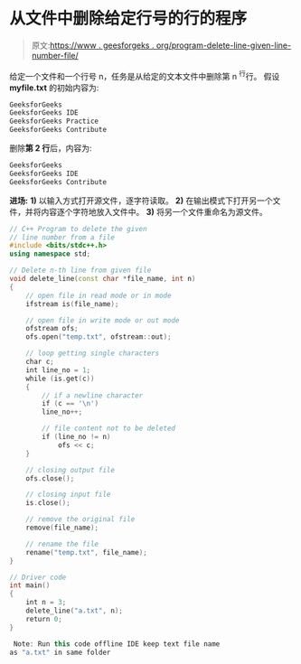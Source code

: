 # 从文件中删除给定行号的行的程序

> 原文:[https://www . geesforgeks . org/program-delete-line-given-line-number-file/](https://www.geeksforgeeks.org/program-delete-line-given-line-number-file/)

给定一个文件和一个行号 n，任务是从给定的文本文件中删除第 n <sup>行</sup>行。
假设 **myfile.txt** 的初始内容为:

```cpp
GeeksforGeeks
GeeksforGeeks IDE
GeeksforGeeks Practice
GeeksforGeeks Contribute

```

删除**第 2 行**后，内容为:

```cpp
GeeksforGeeks
GeeksforGeeks IDE
GeeksforGeeks Contribute

```

**进场:**
**1)** 以输入方式打开源文件，逐字符读取。
**2)** 在输出模式下打开另一个文件，并将内容逐个字符地放入文件中。
**3)** 将另一个文件重命名为源文件。

```cpp
// C++ Program to delete the given
// line number from a file
#include <bits/stdc++.h>
using namespace std;

// Delete n-th line from given file
void delete_line(const char *file_name, int n)
{
    // open file in read mode or in mode
    ifstream is(file_name);

    // open file in write mode or out mode
    ofstream ofs;
    ofs.open("temp.txt", ofstream::out);

    // loop getting single characters
    char c;
    int line_no = 1;
    while (is.get(c))
    {
        // if a newline character
        if (c == '\n')
        line_no++;

        // file content not to be deleted
        if (line_no != n)
            ofs << c;
    }

    // closing output file
    ofs.close();

    // closing input file
    is.close();

    // remove the original file
    remove(file_name);

    // rename the file
    rename("temp.txt", file_name);
}

// Driver code
int main()
{
    int n = 3;
    delete_line("a.txt", n);
    return 0;
}
```

```cpp
 Note: Run this code offline IDE keep text file name 
as "a.txt" in same folder 
```